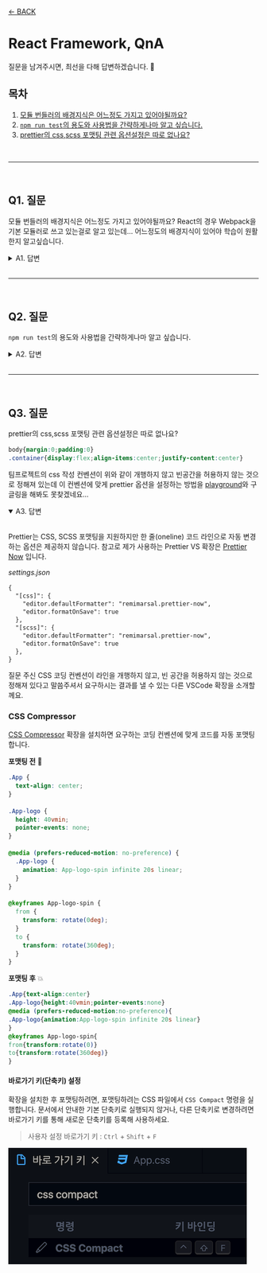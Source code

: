 [← BACK](../README.md)

# React Framework, QnA

질문을 남겨주시면, 최선을 다해 답변하겠습니다. 🐧

## 목차

1. [모듈 번들러의 배경지식은 어느정도 가지고 있어야될까요?](#q1-질문)
1. [`npm run test`의 용도와 사용법을 간략하게나마 알고 싶습니다.](#q2-질문)
1. [prettier의 css,scss 포맷팅 관련 옵션설정은 따로 없나요?](#q3-질문)

<br />

---

<br />

## Q1. 질문

모듈 번들러의 배경지식은 어느정도 가지고 있어야될까요?
React의 경우 Webpack을 기본 모듈러로 쓰고 있는걸로 알고 있는데... 어느정도의 배경지식이 있어야 학습이 원활한지 알고싶습니다.

<details>
  <summary>A1. 답변</summary>
  <br/>

  React 앱을 시작하는 방법에 따라 모듈 번들러에 대한 사전 지식 수준이 다릅니다. 

  ### 매뉴얼 구성

  매뉴얼 방식으로 [Webpack](https://webpack.js.org/), [Babel](https://babeljs.io/), [Babel Plugins](https://babeljs.io/docs/en/plugins), [React](https://www.npmjs.com/package/react), [ReactDOM](https://www.npmjs.com/package/react-dom)을 구성하고 나아가 [Sass](https://www.npmjs.com/package/sass), [PostCSS](https://postcss.org/) [Autoprefixer](https://www.npmjs.com/package/autoprefixer), [이미지(JPG, PNG, SVG 등) 최적화](https://www.npmjs.com/package/imagemin-webpack-plugin) 등 다양한 기능을 직접 추가하고자 할 경우 Webpack 모듈 번들러 사용 방법에 능숙해야 합니다. 다른 모듈 번들러([Parcel](https://v2.parceljs.org/), [Rollup](https://rollupjs.org/guide/en/), [Snowpack](https://www.snowpack.dev/) 등)를 사용해도 마찬가지입니다. 매뉴얼 방식으로 구성할 경우 각 모듈 번들러 사용법에 능숙해야 합니다.

  ### 바로 시작하기

  반면 직접 구성하는 방법을 몰라도 바로 개발을 시작할 수 있도록 고안된 [CRA(Create React App)](https://create-react-app.dev/)과 같은 도구를 사용한다면 모듈 번들러 사용 능력이 부족해도 React를 학습하는데 큰 무리가 없습니다. 말 그대로 바로 시작할 수 있기 때문에 매뉴얼 방식에 비해 간편합니다. 아래 명령어 한 줄이면 설치 후 바로 시작할 수 있죠. 우리 수업에서는 CRA 도구를 사용하니 모듈 번들러에 대한 깊은 이해를 요구하지는 않습니다. :-)

  ```sh
  $ npx create-react-app <프로젝트_이름>
  ```

  물론 기본 설정된 Settings 외에 원하는 개발 모듈을 추가하고 확장하려면 모듈 번들러를 능숙하게 사용할 수 있어야 합니다. 각 모듈 번들러는 사용 방법이 다르기 때문에
  사용할 모듈 번들러 공식 문서를 참고해 구성해야 합니다.

  ### 매뉴얼 방식으로 React 시작하기

  - [Webpack 모듈 번들러 튜토리얼](./manual-webpack-react/README.md)
  - [Parcel 모듈 번들러 튜토리얼](./manual-parcel-react/README.md)

</details>

<br />

---

<br />

## Q2. 질문

<code>npm run test</code>의 용도와 사용법을 간략하게나마 알고 싶습니다.


<details>
  <summary>A2. 답변</summary>
  <br/>

  ### 테스트 명령

  `npm run test` 명령은 React 앱의 특정 코드 영역을 단위 별로 테스트할 때 사용합니다.
  단위 별로 테스트 하는 것을 "유닛 테스트(unit test)"라고 부릅니다. 컴퓨터 프로그래밍에서 소스 코드의 특정 모듈이 
  의도된 대로 정확히 작동하는지 검증하는 절차가 필요할 때 작성합니다. 
  
  예를들어 함수와 메소드에 대한 테스트 케이스(Test case)를 작성할 수 있습니다. 이를 통해 언제라도 코드 변경으로 인해 문제가 발생할 경우, 
  단시간 내에 이를 파악하고 바로 잡을 수 있습니다. 이상적인 테스트 케이스는 각각 분리 되어야 합니다.

  아래 이미지는 React 앱(App) 컴포넌트를 유닛 테스트 하는 화면을 보여줍니다.

  <img src="./test-command-react/public/react-unit-test-1.jpg" alt />
  <br />
  <br />

  > 🎯 [App.test.js 테스트 코드](./test-command-react/src/App.test.js)를 확인하세요.

  테스트 결과 실패(Failed)한 오류를 해결하기 위해 기대되는 값을 출력하도록 개발 코드를 작성(수정)하면,
  테스트 결과가 통과(PASS) 상태로 변경되어 모든 테스트를 통과하게 됩니다.

  <img src="./test-command-react/public/react-unit-test-2.jpg" alt />
  <br />
  <br />

  살펴본 유닛 테스트는 React와 같은 프레임워크 개발 환경이 아닌 경우에도 사용할 수 있습니다.
  [Jasmine](https://jasmine.github.io/), [Jest](https://jestjs.io/)와 같은 
  테스트 러너 라이브러리를 사용해 함수 또는 메서드 등을 테스트 할 수 있습니다.

  ### 함수 테스트 시나리오 예시

  배열의 원소 중, 특정 인덱스를 전달하여 뒤에서 부터 인덱스와 일치하는 원소를 반환하는 함수를 작성하고자 합니다.
  함수 이름을 설정하고, 전달 받을 매개변수는 설계했으나 아직 함수의 처리 로직은 작성 전입니다.

  ```js
  function lastIndexOf(list, index) {
    // 함수 로직 (작성 전)
  }
  ```

  함수 로직을 작성하기 전에 테스트 케이스를 작성해 기대되는 값을 설계합니다.
  예시 코드는 [Jest API](https://jestjs.io/docs/en/getting-started)를 사용했습니다.

  - [공통 매처(Matchers)](https://jestjs.io/docs/en/using-matchers#common-matchers)
  - [expect()](https://jestjs.io/docs/en/expect#expectvalue)
  - [toBe()](https://jestjs.io/docs/en/expect#tobevalue)

  ```js
  // TEST CASE
  test('Front-End 프레임워크 배열 원소 중, 마지막에서 3번째 인덱스에 해당하는 값은 "React"이다.', () => {
    const FE_FRAMEWORKS = ['react', 'vue', 'angular'];
    const lastIndex = 3;

    // Jest API
    // expect() : https://jestjs.io/docs/en/expect#expectvalue
    // toBe()   : https://jestjs.io/docs/en/expect#tobevalue
    expect(lastIndexOf(FE_FRAMEWORKS, lastIndex)).toBe('react');
  });
  ```

  작성한 테스트를 실행하면 기대한 값이 나오지 않으므로 오류가 발생합니다.

  ```sh
  Test Suites: 1 failed, 1 total
  Tests:       1 failed
  ```

  이제 기대되는 값이 출력되도록 함수의 처리 로직을 작성합니다.

  ```js
  function lastIndexOf(list, index) {
    // 함수 로직 (작성)
    index = index - 1;
    return list[list.length - index];
  }
  ```

  작성된 처리 로직이 기대되는 값을 출력하면 테스트는 통과(PASS) 됩니다.

  ```sh
  Test Suites: 1 passed, 1 total
  Tests:       1 passed
  ```
</details>

<br/>

---

<br />

## Q3. 질문

prettier의 css,scss 포맷팅 관련 옵션설정은 따로 없나요?

```css
body{margin:0;padding:0}
.container{display:flex;align-items:center;justify-content:center}
```

팀프로젝트의 css 작성 컨벤션이 위와 같이 개행하지 않고 빈공간을 허용하지 않는 것으로 정해져 있는데 
이 컨벤션에 맞게 prettier 옵션을 설정하는 방법을 [playground](https://prettier.io/playground/)와 구글링을 해봐도 못찾겠네요...

<details open>
  <summary>A3. 답변</summary>
  <br/>

  Prettier는 CSS, SCSS 포맷팅을 지원하지만 한 줄(oneline) 코드 라인으로 자동 변경하는 옵션은 제공하지 않습니다. 참고로 제가 사용하는 Prettier VS 확장은 [Prettier Now](https://marketplace.visualstudio.com/items?itemName=remimarsal.prettier-now) 입니다.

  *settings.json*

  ```jsonc
  {
    "[css]": {
      "editor.defaultFormatter": "remimarsal.prettier-now",
      "editor.formatOnSave": true
    },
    "[scss]": {
      "editor.defaultFormatter": "remimarsal.prettier-now",
      "editor.formatOnSave": true
    },
  }
  ```

  질문 주신 CSS 코딩 컨벤션이 라인을 개행하지 않고, 빈 공간을 허용하지 않는 것으로 정해져 있다고 말씀주셔서 요구하시는 결과를 낼 수 있는 다른 VSCode 확장을 소개할께요.

  ### CSS Compressor

  [CSS Compressor](https://marketplace.visualstudio.com/items?itemName=bestvow.css-compressor) 확장을 설치하면 요구하는 코딩 컨벤션에 맞게 코드를 자동 포맷팅합니다.

  **포맷팅 전** 👀

  ```css
  .App {
    text-align: center;
  }

  .App-logo {
    height: 40vmin;
    pointer-events: none;
  }

  @media (prefers-reduced-motion: no-preference) {
    .App-logo {
      animation: App-logo-spin infinite 20s linear;
    }
  }

  @keyframes App-logo-spin {
    from {
      transform: rotate(0deg);
    }
    to {
      transform: rotate(360deg);
    }
  }
  ```

  **포맷팅 후** 💥

  ```css
  .App{text-align:center}
  .App-logo{height:40vmin;pointer-events:none}
  @media (prefers-reduced-motion:no-preference){
  .App-logo{animation:App-logo-spin infinite 20s linear}
  }
  @keyframes App-logo-spin{
  from{transform:rotate(0)}
  to{transform:rotate(360deg)}
  }
  ```

  #### 바로가기 키(단축키) 설정

  확장을 설치한 후 포맷팅하려면, 포맷팅하려는 CSS 파일에서 `CSS Compact` 명령을 실행합니다. 문서에서 안내한 기본 단축키로 실행되지 않거나, 다른 단축키로 변경하려면 바로가기 키를 통해 새로운 단축키를 등록해 사용하세요. 
  
  > 사용자 설정 바로가기 키 : `Ctrl` + `Shift` + `F`

  ![](../../assets/css-compact.png)

</details>